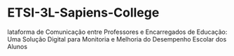 # ETSI-3L-Sapiens-College
lataforma de Comunicação entre Professores e Encarregados de Educação: Uma Solução Digital para Monitoria e Melhoria do Desempenho Escolar dos Alunos
